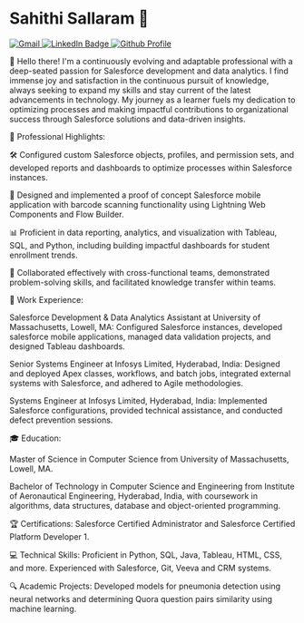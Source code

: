 # Sahithi Sallaram 👩


<div id="badges">
  <a href="mailto:sah.sallaram@gmail.com">
    <img src="https://img.shields.io/badge/Gmail-Email-red?style=for-the-badge&logo=gmail" alt="Gmail"/>
  </a>
  <a href=https://www.linkedin.com/in/sahithi-sallaram-397410105/>
    <img src="https://img.shields.io/badge/LinkedIn-blue?style=for-the-badge&logo=linkedin&logoColor=white" alt="LinkedIn Badge"/>
  </a> 
  <a href=https://github.com/sahsallaram>
    <img src="https://img.shields.io/badge/GitHub-Profile-black?style=for-the-badge&logo=github" alt="Github Profile"/>
  </a>
</div>

👋 Hello there! I'm a continuously evolving and adaptable professional with a deep-seated passion for Salesforce development and data analytics. I find immense joy and satisfaction in the continuous pursuit of knowledge, always seeking to expand my skills and stay current of the latest advancements in technology. My journey as a learner fuels my dedication to optimizing processes and making impactful contributions to organizational success through Salesforce solutions and data-driven insights.

🚀 Professional Highlights:

🛠️ Configured custom Salesforce objects, profiles, and permission sets, and developed reports and dashboards to optimize processes within Salesforce instances.

📱 Designed and implemented a proof of concept Salesforce mobile application with barcode scanning functionality using Lightning Web Components and Flow Builder.

📊 Proficient in data reporting, analytics, and visualization with Tableau, SQL, and Python, including building impactful dashboards for student enrollment trends.

💼 Collaborated effectively with cross-functional teams, demonstrated problem-solving skills, and facilitated knowledge transfer within teams.

💼 Work Experience:

Salesforce Development & Data Analytics Assistant at University of Massachusetts, Lowell, MA: Configured Salesforce instances, developed salesforce mobile applications, managed data validation projects, and designed Tableau dashboards.

Senior Systems Engineer at Infosys Limited, Hyderabad, India: Designed and deployed Apex classes, workflows, and batch jobs, integrated external systems with Salesforce, and adhered to Agile methodologies.

Systems Engineer at Infosys Limited, Hyderabad, India: Implemented Salesforce configurations, provided technical assistance, and conducted defect prevention sessions.

🎓 Education:

Master of Science in Computer Science from University of Massachusetts, Lowell, MA.

Bachelor of Technology in Computer Science and Engineering from Institute of Aeronautical Engineering, Hyderabad, India, with coursework in algorithms, data structures, database and object-oriented programming.

🏆 Certifications: Salesforce Certified Administrator and Salesforce Certified Platform Developer 1.

💻 Technical Skills: Proficient in Python, SQL, Java, Tableau, HTML, CSS, and more. Experienced with Salesforce, Git, Veeva and CRM systems.

🔍 Academic Projects: Developed models for pneumonia detection using neural networks and determining Quora question pairs similarity using machine learning.

